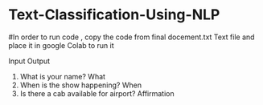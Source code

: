 # Text-Classification-Using-NLP

#In order to run code , copy the code from final docement.txt Text file and place it in google Colab to run it

Input                                          Output
1. What is your name?                           What
2. When is the show happening?                  When
3. Is there a cab available for airport?        Affirmation
